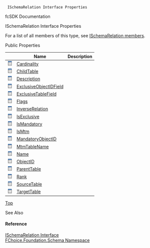 ﻿     ISchemaRelation Interface Properties                                                   

fcSDK Documentation

ISchemaRelation Interface Properties

For a list of all members of this type, see [ISchemaRelation members](fcSDK~FChoice.Foundation.Schema.ISchemaRelation_members.md).

Public Properties

|   | Name | Description |
| --- | --- | --- |
| ![ Property](dotnetimages/Property.png) | [Cardinality](fcSDK~FChoice.Foundation.Schema.ISchemaRelation~Cardinality.md) |   |
| ![ Property](dotnetimages/Property.png) | [ChildTable](fcSDK~FChoice.Foundation.Schema.ISchemaRelation~ChildTable.md) |   |
| ![ Property](dotnetimages/Property.png) | [Description](fcSDK~FChoice.Foundation.Schema.ISchemaRelation~Description.md) |   |
| ![ Property](dotnetimages/Property.png) | [ExclusiveObjectIDField](fcSDK~FChoice.Foundation.Schema.ISchemaRelation~ExclusiveObjectIDField.md) |   |
| ![ Property](dotnetimages/Property.png) | [ExclusiveTableField](fcSDK~FChoice.Foundation.Schema.ISchemaRelation~ExclusiveTableField.md) |   |
| ![ Property](dotnetimages/Property.png) | [Flags](fcSDK~FChoice.Foundation.Schema.ISchemaRelation~Flags.md) |   |
| ![ Property](dotnetimages/Property.png) | [InverseRelation](fcSDK~FChoice.Foundation.Schema.ISchemaRelation~InverseRelation.md) |   |
| ![ Property](dotnetimages/Property.png) | [IsExclusive](fcSDK~FChoice.Foundation.Schema.ISchemaRelation~IsExclusive.md) |   |
| ![ Property](dotnetimages/Property.png) | [IsMandatory](fcSDK~FChoice.Foundation.Schema.ISchemaRelation~IsMandatory.md) |   |
| ![ Property](dotnetimages/Property.png) | [IsMtm](fcSDK~FChoice.Foundation.Schema.ISchemaRelation~IsMtm.md) |   |
| ![ Property](dotnetimages/Property.png) | [MandatoryObjectID](fcSDK~FChoice.Foundation.Schema.ISchemaRelation~MandatoryObjectID.md) |   |
| ![ Property](dotnetimages/Property.png) | [MtmTableName](fcSDK~FChoice.Foundation.Schema.ISchemaRelation~MtmTableName.md) |   |
| ![ Property](dotnetimages/Property.png) | [Name](fcSDK~FChoice.Foundation.Schema.ISchemaRelation~Name.md) |   |
| ![ Property](dotnetimages/Property.png) | [ObjectID](fcSDK~FChoice.Foundation.Schema.ISchemaRelation~ObjectID.md) |   |
| ![ Property](dotnetimages/Property.png) | [ParentTable](fcSDK~FChoice.Foundation.Schema.ISchemaRelation~ParentTable.md) |   |
| ![ Property](dotnetimages/Property.png) | [Rank](fcSDK~FChoice.Foundation.Schema.ISchemaRelation~Rank.md) |   |
| ![ Property](dotnetimages/Property.png) | [SourceTable](fcSDK~FChoice.Foundation.Schema.ISchemaRelation~SourceTable.md) |   |
| ![ Property](dotnetimages/Property.png) | [TargetTable](fcSDK~FChoice.Foundation.Schema.ISchemaRelation~TargetTable.md) |   |

[Top](#top)

See Also

#### Reference

[ISchemaRelation Interface](fcSDK~FChoice.Foundation.Schema.ISchemaRelation.md)  
[FChoice.Foundation.Schema Namespace](fcSDK~FChoice.Foundation.Schema_namespace.md)